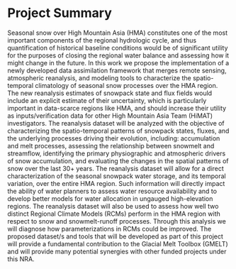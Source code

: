 # Project Summary

Seasonal snow over High Mountain Asia (HMA) constitutes one of the most important components of the regional hydrologic cycle, and thus quantification of historical baseline conditions would be of significant utility for the purposes of closing the regional water balance and assessing how it might change in the future. In this work we propose the implementation of a newly developed data assimilation framework that merges remote sensing, atmospheric reanalysis, and modeling tools to characterize the spatio-temporal climatology of seasonal snow processes over the HMA region. The new reanalysis estimates of snowpack state and flux fields would include an explicit estimate of their uncertainty, which is particularly important in data-scarce regions like HMA, and should increase their utility as inputs/verification data for other High Mountain Asia Team (HiMAT) investigators. The reanalysis dataset will be analyzed with the objective of characterizing the spatio-temporal patterns of snowpack states, fluxes, and the underlying processes driving their evolution, including: accumulation and melt processes, assessing the relationship between snowmelt and streamflow, identifying the primary physiographic and atmospheric drivers of snow accumulation, and evaluating the changes in the spatial patterns of snow over the last 30+ years. The reanalysis dataset will allow for a direct characterization of the seasonal snowpack water storage, and its temporal variation, over the entire HMA region. Such information will directly impact the ability of water planners to assess water resource availability and to develop better models for water allocation in ungauged high-elevation regions.  The reanalysis dataset will also be used to assess how well two distinct Regional Climate Models (RCMs) perform in the HMA region with respect to snow and snowmelt-runoff processes. Through this analysis we will diagnose how parameterizations in RCMs could be improved. The proposed dataset/s and tools that will be developed as part of this project will provide a fundamental contribution to the Glacial Melt Toolbox (GMELT) and will provide many potential synergies with other funded projects under this NRA.

